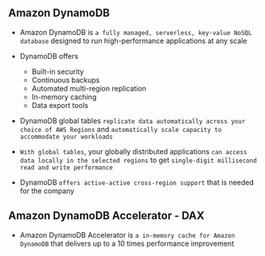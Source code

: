 ## Amazon DynamoDB

- Amazon DynamoDB is `a fully managed, serverless, key-value NoSQL database` designed to run high-performance applications at any scale

- DynamoDB offers

  - Built-in security
  - Continuous backups
  - Automated multi-region replication
  - In-memory caching
  - Data export tools

- DynamoDB global tables `replicate data automatically across your choice of AWS Regions` and `automatically scale capacity to accommodate your workloads`

- `With global tables`, your globally distributed applications `can access data locally in the selected regions` to get `single-digit millisecond read and write performance`

- DynamoDB `offers active-active cross-region support` that is needed for the company

## Amazon DynamoDB Accelerator - DAX

- Amazon DynamoDB Accelerator is `a in-memory cache for Amazon DynamoDB` that delivers up to a 10 times performance improvement
